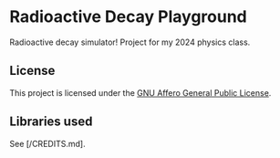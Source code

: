 # Radioactive Decay Playground

Radioactive decay simulator! Project for my 2024 physics class.

## License

This project is licensed under the [GNU Affero General Public License](LICENSE).

## Libraries used

See [/CREDITS.md].
